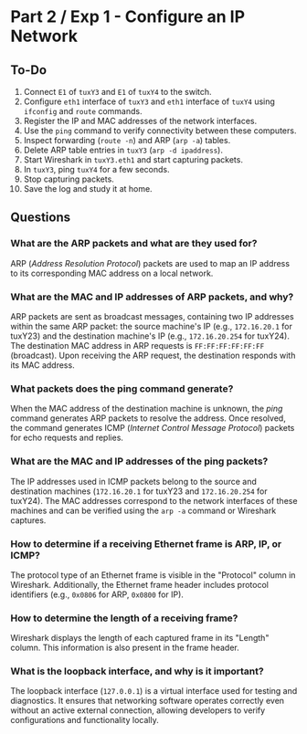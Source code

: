 # Part 2 / Exp 1 - Configure an IP Network

## To-Do

1. Connect `E1` of `tuxY3` and `E1` of `tuxY4` to the switch.  
2. Configure `eth1` interface of `tuxY3` and `eth1` interface of `tuxY4` using `ifconfig` and `route` commands.  
3. Register the IP and MAC addresses of the network interfaces.  
4. Use the `ping` command to verify connectivity between these computers.  
5. Inspect forwarding (`route -n`) and ARP (`arp -a`) tables.  
6. Delete ARP table entries in `tuxY3` (`arp -d ipaddress`).  
7. Start Wireshark in `tuxY3.eth1` and start capturing packets.  
8. In `tuxY3`, ping `tuxY4` for a few seconds.  
9. Stop capturing packets.  
10. Save the log and study it at home.  

## Questions

### What are the ARP packets and what are they used for?
ARP (*Address Resolution Protocol*) packets are used to map an IP address to its corresponding MAC address on a local network.

### What are the MAC and IP addresses of ARP packets, and why?
ARP packets are sent as broadcast messages, containing two IP addresses within the same ARP packet: the source machine's IP (e.g., `172.16.20.1` for tuxY23) and the destination machine's IP (e.g., `172.16.20.254` for tuxY24). The destination MAC address in ARP requests is `FF:FF:FF:FF:FF:FF` (broadcast). Upon receiving the ARP request, the destination responds with its MAC address.

### What packets does the ping command generate?
When the MAC address of the destination machine is unknown, the *ping* command generates ARP packets to resolve the address. Once resolved, the command generates ICMP (*Internet Control Message Protocol*) packets for echo requests and replies.

### What are the MAC and IP addresses of the ping packets?
The IP addresses used in ICMP packets belong to the source and destination machines (`172.16.20.1` for tuxY23 and `172.16.20.254` for tuxY24). The MAC addresses correspond to the network interfaces of these machines and can be verified using the `arp -a` command or Wireshark captures.

### How to determine if a receiving Ethernet frame is ARP, IP, or ICMP?
The protocol type of an Ethernet frame is visible in the "Protocol" column in Wireshark. Additionally, the Ethernet frame header includes protocol identifiers (e.g., `0x0806` for ARP, `0x0800` for IP).

### How to determine the length of a receiving frame?
Wireshark displays the length of each captured frame in its "Length" column. This information is also present in the frame header.

### What is the loopback interface, and why is it important?
The loopback interface (`127.0.0.1`) is a virtual interface used for testing and diagnostics. It ensures that networking software operates correctly even without an active external connection, allowing developers to verify configurations and functionality locally.
